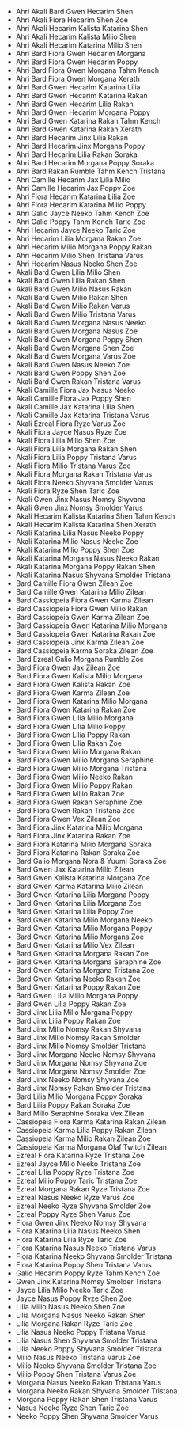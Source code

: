 + Ahri Akali Bard Gwen Hecarim Shen 
+ Ahri Akali Fiora Hecarim Shen Zoe 
+ Ahri Akali Hecarim Kalista Katarina Shen 
+ Ahri Akali Hecarim Kalista Milio Shen 
+ Ahri Akali Hecarim Katarina Milio Shen 
+ Ahri Bard Fiora Gwen Hecarim Morgana 
+ Ahri Bard Fiora Gwen Hecarim Poppy 
+ Ahri Bard Fiora Gwen Morgana Tahm Kench 
+ Ahri Bard Fiora Gwen Morgana Xerath 
+ Ahri Bard Gwen Hecarim Katarina Lilia 
+ Ahri Bard Gwen Hecarim Katarina Rakan 
+ Ahri Bard Gwen Hecarim Lilia Rakan 
+ Ahri Bard Gwen Hecarim Morgana Poppy 
+ Ahri Bard Gwen Katarina Rakan Tahm Kench 
+ Ahri Bard Gwen Katarina Rakan Xerath 
+ Ahri Bard Hecarim Jinx Lilia Rakan 
+ Ahri Bard Hecarim Jinx Morgana Poppy 
+ Ahri Bard Hecarim Lilia Rakan Soraka 
+ Ahri Bard Hecarim Morgana Poppy Soraka 
+ Ahri Bard Rakan Rumble Tahm Kench Tristana 
+ Ahri Camille Hecarim Jax Lilia Milio 
+ Ahri Camille Hecarim Jax Poppy Zoe 
+ Ahri Fiora Hecarim Katarina Lilia Zoe 
+ Ahri Fiora Hecarim Katarina Milio Poppy 
+ Ahri Galio Jayce Neeko Tahm Kench Zoe 
+ Ahri Galio Poppy Tahm Kench Taric Zoe 
+ Ahri Hecarim Jayce Neeko Taric Zoe 
+ Ahri Hecarim Lilia Morgana Rakan Zoe 
+ Ahri Hecarim Milio Morgana Poppy Rakan 
+ Ahri Hecarim Milio Shen Tristana Varus 
+ Ahri Hecarim Nasus Neeko Shen Zoe 
+ Akali Bard Gwen Lilia Milio Shen 
+ Akali Bard Gwen Lilia Rakan Shen 
+ Akali Bard Gwen Milio Nasus Rakan 
+ Akali Bard Gwen Milio Rakan Shen 
+ Akali Bard Gwen Milio Rakan Varus 
+ Akali Bard Gwen Milio Tristana Varus 
+ Akali Bard Gwen Morgana Nasus Neeko 
+ Akali Bard Gwen Morgana Nasus Zoe 
+ Akali Bard Gwen Morgana Poppy Shen 
+ Akali Bard Gwen Morgana Shen Zoe 
+ Akali Bard Gwen Morgana Varus Zoe 
+ Akali Bard Gwen Nasus Neeko Zoe 
+ Akali Bard Gwen Poppy Shen Zoe 
+ Akali Bard Gwen Rakan Tristana Varus 
+ Akali Camille Fiora Jax Nasus Neeko 
+ Akali Camille Fiora Jax Poppy Shen 
+ Akali Camille Jax Katarina Lilia Shen 
+ Akali Camille Jax Katarina Tristana Varus 
+ Akali Ezreal Fiora Ryze Varus Zoe 
+ Akali Fiora Jayce Nasus Ryze Zoe 
+ Akali Fiora Lilia Milio Shen Zoe 
+ Akali Fiora Lilia Morgana Rakan Shen 
+ Akali Fiora Lilia Poppy Tristana Varus 
+ Akali Fiora Milio Tristana Varus Zoe 
+ Akali Fiora Morgana Rakan Tristana Varus 
+ Akali Fiora Neeko Shyvana Smolder Varus 
+ Akali Fiora Ryze Shen Taric Zoe 
+ Akali Gwen Jinx Nasus Nomsy Shyvana 
+ Akali Gwen Jinx Nomsy Smolder Varus 
+ Akali Hecarim Kalista Katarina Shen Tahm Kench 
+ Akali Hecarim Kalista Katarina Shen Xerath 
+ Akali Katarina Lilia Nasus Neeko Poppy 
+ Akali Katarina Milio Nasus Neeko Zoe 
+ Akali Katarina Milio Poppy Shen Zoe 
+ Akali Katarina Morgana Nasus Neeko Rakan 
+ Akali Katarina Morgana Poppy Rakan Shen 
+ Akali Katarina Nasus Shyvana Smolder Tristana 
+ Bard Camille Fiora Gwen Zilean Zoe 
+ Bard Camille Gwen Katarina Milio Zilean 
+ Bard Cassiopeia Fiora Gwen Karma Zilean 
+ Bard Cassiopeia Fiora Gwen Milio Rakan 
+ Bard Cassiopeia Gwen Karma Zilean Zoe 
+ Bard Cassiopeia Gwen Katarina Milio Morgana 
+ Bard Cassiopeia Gwen Katarina Rakan Zoe 
+ Bard Cassiopeia Jinx Karma Zilean Zoe 
+ Bard Cassiopeia Karma Soraka Zilean Zoe 
+ Bard Ezreal Galio Morgana Rumble Zoe 
+ Bard Fiora Gwen Jax Zilean Zoe 
+ Bard Fiora Gwen Kalista Milio Morgana 
+ Bard Fiora Gwen Kalista Rakan Zoe 
+ Bard Fiora Gwen Karma Zilean Zoe 
+ Bard Fiora Gwen Katarina Milio Morgana 
+ Bard Fiora Gwen Katarina Rakan Zoe 
+ Bard Fiora Gwen Lilia Milio Morgana 
+ Bard Fiora Gwen Lilia Milio Poppy 
+ Bard Fiora Gwen Lilia Poppy Rakan 
+ Bard Fiora Gwen Lilia Rakan Zoe 
+ Bard Fiora Gwen Milio Morgana Rakan 
+ Bard Fiora Gwen Milio Morgana Seraphine 
+ Bard Fiora Gwen Milio Morgana Tristana 
+ Bard Fiora Gwen Milio Neeko Rakan 
+ Bard Fiora Gwen Milio Poppy Rakan 
+ Bard Fiora Gwen Milio Rakan Zoe 
+ Bard Fiora Gwen Rakan Seraphine Zoe 
+ Bard Fiora Gwen Rakan Tristana Zoe 
+ Bard Fiora Gwen Vex Zilean Zoe 
+ Bard Fiora Jinx Katarina Milio Morgana 
+ Bard Fiora Jinx Katarina Rakan Zoe 
+ Bard Fiora Katarina Milio Morgana Soraka 
+ Bard Fiora Katarina Rakan Soraka Zoe 
+ Bard Galio Morgana Nora & Yuumi Soraka Zoe 
+ Bard Gwen Jax Katarina Milio Zilean 
+ Bard Gwen Kalista Katarina Morgana Zoe 
+ Bard Gwen Karma Katarina Milio Zilean 
+ Bard Gwen Katarina Lilia Morgana Poppy 
+ Bard Gwen Katarina Lilia Morgana Zoe 
+ Bard Gwen Katarina Lilia Poppy Zoe 
+ Bard Gwen Katarina Milio Morgana Neeko 
+ Bard Gwen Katarina Milio Morgana Poppy 
+ Bard Gwen Katarina Milio Morgana Zoe 
+ Bard Gwen Katarina Milio Vex Zilean 
+ Bard Gwen Katarina Morgana Rakan Zoe 
+ Bard Gwen Katarina Morgana Seraphine Zoe 
+ Bard Gwen Katarina Morgana Tristana Zoe 
+ Bard Gwen Katarina Neeko Rakan Zoe 
+ Bard Gwen Katarina Poppy Rakan Zoe 
+ Bard Gwen Lilia Milio Morgana Poppy 
+ Bard Gwen Lilia Poppy Rakan Zoe 
+ Bard Jinx Lilia Milio Morgana Poppy 
+ Bard Jinx Lilia Poppy Rakan Zoe 
+ Bard Jinx Milio Nomsy Rakan Shyvana 
+ Bard Jinx Milio Nomsy Rakan Smolder 
+ Bard Jinx Milio Nomsy Smolder Tristana 
+ Bard Jinx Morgana Neeko Nomsy Shyvana 
+ Bard Jinx Morgana Nomsy Shyvana Zoe 
+ Bard Jinx Morgana Nomsy Smolder Zoe 
+ Bard Jinx Neeko Nomsy Shyvana Zoe 
+ Bard Jinx Nomsy Rakan Smolder Tristana 
+ Bard Lilia Milio Morgana Poppy Soraka 
+ Bard Lilia Poppy Rakan Soraka Zoe 
+ Bard Milio Seraphine Soraka Vex Zilean 
+ Cassiopeia Fiora Karma Katarina Rakan Zilean 
+ Cassiopeia Karma Lilia Poppy Rakan Zilean 
+ Cassiopeia Karma Milio Rakan Zilean Zoe 
+ Cassiopeia Karma Morgana Olaf Twitch Zilean 
+ Ezreal Fiora Katarina Ryze Tristana Zoe 
+ Ezreal Jayce Milio Neeko Tristana Zoe 
+ Ezreal Lilia Poppy Ryze Tristana Zoe 
+ Ezreal Milio Poppy Taric Tristana Zoe 
+ Ezreal Morgana Rakan Ryze Tristana Zoe 
+ Ezreal Nasus Neeko Ryze Varus Zoe 
+ Ezreal Neeko Ryze Shyvana Smolder Zoe 
+ Ezreal Poppy Ryze Shen Varus Zoe 
+ Fiora Gwen Jinx Neeko Nomsy Shyvana 
+ Fiora Katarina Lilia Nasus Neeko Shen 
+ Fiora Katarina Lilia Ryze Taric Zoe 
+ Fiora Katarina Nasus Neeko Tristana Varus 
+ Fiora Katarina Neeko Shyvana Smolder Tristana 
+ Fiora Katarina Poppy Shen Tristana Varus 
+ Galio Hecarim Poppy Ryze Tahm Kench Zoe 
+ Gwen Jinx Katarina Nomsy Smolder Tristana 
+ Jayce Lilia Milio Neeko Taric Zoe 
+ Jayce Nasus Poppy Ryze Shen Zoe 
+ Lilia Milio Nasus Neeko Shen Zoe 
+ Lilia Morgana Nasus Neeko Rakan Shen 
+ Lilia Morgana Rakan Ryze Taric Zoe 
+ Lilia Nasus Neeko Poppy Tristana Varus 
+ Lilia Nasus Shen Shyvana Smolder Tristana 
+ Lilia Neeko Poppy Shyvana Smolder Tristana 
+ Milio Nasus Neeko Tristana Varus Zoe 
+ Milio Neeko Shyvana Smolder Tristana Zoe 
+ Milio Poppy Shen Tristana Varus Zoe 
+ Morgana Nasus Neeko Rakan Tristana Varus 
+ Morgana Neeko Rakan Shyvana Smolder Tristana 
+ Morgana Poppy Rakan Shen Tristana Varus 
+ Nasus Neeko Ryze Shen Taric Zoe 
+ Neeko Poppy Shen Shyvana Smolder Varus 
